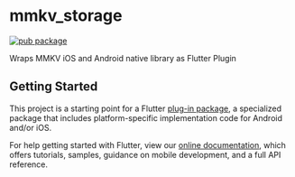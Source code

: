# mmkv_storage

[![pub package](https://img.shields.io/badge/pub-0.1.0-blue.svg)](https://pub.dev/packages/mmkv_storage)

Wraps MMKV iOS and Android native library as Flutter Plugin

## Getting Started

This project is a starting point for a Flutter
[plug-in package](https://flutter.dev/developing-packages/),
a specialized package that includes platform-specific implementation code for
Android and/or iOS.

For help getting started with Flutter, view our 
[online documentation](https://flutter.dev/docs), which offers tutorials, 
samples, guidance on mobile development, and a full API reference.
